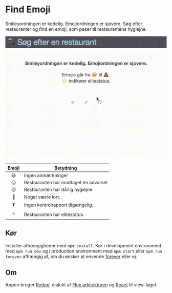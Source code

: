 # Find Emoji

Smileyordningen er kedelig. Emojiordningen er sjovere. Søg efter restauranter og find en emoji, som paser til restaurantens hygiejne.

![Example](https://raw.githubusercontent.com/simonbs/findemoji/master/example.gif?token=AAyuE49TnPsFIwIX1-aEQVg_5YVC2CcEks5V2jFswA%3D%3D)

| Emoji | Betydning |
|:--:|---------------------------------------|
| 😃 | Ingen anmærkninger                    |
| 😐 | Restauranten har modtaget en advarsel |
| 😡 | Restauranten har dårlig hygiejne      |
| 💩 | Noget værre lort.                     |
| ❓  | Ingen kontrolrapport tilgængelig.     |
| ⭐️  |  Restauranten har elitestatus. |

## Kør

Installer afhængigheder med `npm install`.
Kør i development environment med `npm run dev` og i production environment med `npm start` eller `npm run forever` afhængig af, om du ønsker at envende [forever](https://github.com/foreverjs/forever) eller ej.

## Om

Appen bruger [Redux'](https://github.com/rackt/redux) dialekt af [Flux arkitekturen](http://facebook.github.io/flux/) og [React](http://facebook.github.io/react/) til view-laget.
